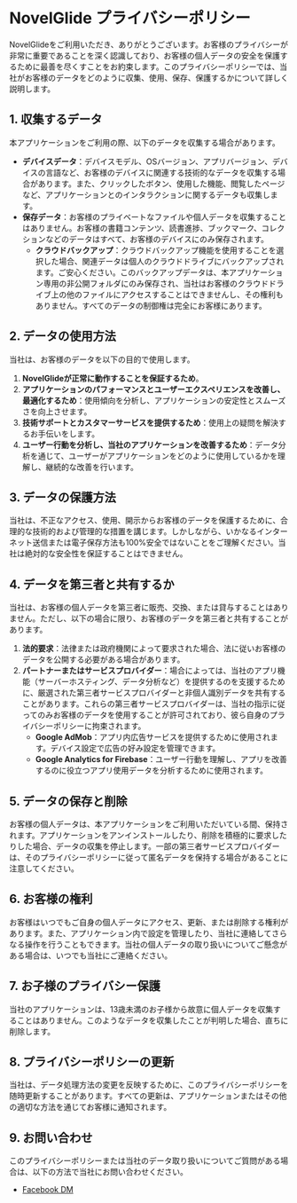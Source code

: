 # NovelGlide プライバシーポリシー

NovelGlideをご利用いただき、ありがとうございます。お客様のプライバシーが非常に重要であることを深く認識しており、お客様の個人データの安全を保護するために最善を尽くすことをお約束します。このプライバシーポリシーでは、当社がお客様のデータをどのように収集、使用、保存、保護するかについて詳しく説明します。

## 1. 収集するデータ

本アプリケーションをご利用の際、以下のデータを収集する場合があります。

- **デバイスデータ**：デバイスモデル、OSバージョン、アプリバージョン、デバイスの言語など、お客様のデバイスに関連する技術的なデータを収集する場合があります。また、クリックしたボタン、使用した機能、閲覧したページなど、アプリケーションとのインタラクションに関するデータも収集します。
- **保存データ**：お客様のプライベートなファイルや個人データを収集することはありません。お客様の書籍コンテンツ、読書進捗、ブックマーク、コレクションなどのデータはすべて、お客様のデバイスにのみ保存されます。
   - **クラウドバックアップ**：クラウドバックアップ機能を使用することを選択した場合、関連データは個人のクラウドドライブにバックアップされます。ご安心ください。このバックアップデータは、本アプリケーション専用の非公開フォルダにのみ保存され、当社はお客様のクラウドドライブ上の他のファイルにアクセスすることはできませんし、その権利もありません。すべてのデータの制御権は完全にお客様にあります。

## 2. データの使用方法

当社は、お客様のデータを以下の目的で使用します。

1. **NovelGlideが正常に動作することを保証するため**。
2. **アプリケーションのパフォーマンスとユーザーエクスペリエンスを改善し、最適化するため**：使用傾向を分析し、アプリケーションの安定性とスムーズさを向上させます。
3. **技術サポートとカスタマーサービスを提供するため**：使用上の疑問を解決するお手伝いをします。
4. **ユーザー行動を分析し、当社のアプリケーションを改善するため**：データ分析を通じて、ユーザーがアプリケーションをどのように使用しているかを理解し、継続的な改善を行います。

## 3. データの保護方法

当社は、不正なアクセス、使用、開示からお客様のデータを保護するために、合理的な技術的および管理的な措置を講じます。しかしながら、いかなるインターネット送信または電子保存方法も100%安全ではないことをご理解ください。当社は絶対的な安全性を保証することはできません。

## 4. データを第三者と共有するか

当社は、お客様の個人データを第三者に販売、交換、または貸与することはありません。ただし、以下の場合に限り、お客様のデータを第三者と共有することがあります。

1. **法的要求**：法律または政府機関によって要求された場合、法に従いお客様のデータを公開する必要がある場合があります。
2. **パートナーまたはサービスプロバイダー**：場合によっては、当社のアプリ機能（サーバーホスティング、データ分析など）を提供するのを支援するために、厳選された第三者サービスプロバイダーと非個人識別データを共有することがあります。これらの第三者サービスプロバイダーは、当社の指示に従ってのみお客様のデータを使用することが許可されており、彼ら自身のプライバシーポリシーに拘束されます。
   - **Google AdMob**：アプリ内広告サービスを提供するために使用されます。デバイス設定で広告の好み設定を管理できます。
   - **Google Analytics for Firebase**：ユーザー行動を理解し、アプリを改善するのに役立つアプリ使用データを分析するために使用されます。

## 5. データの保存と削除

お客様の個人データは、本アプリケーションをご利用いただいている間、保持されます。アプリケーションをアンインストールしたり、削除を積極的に要求したりした場合、データの収集を停止します。一部の第三者サービスプロバイダーは、そのプライバシーポリシーに従って匿名データを保持する場合があることに注意してください。

## 6. お客様の権利

お客様はいつでもご自身の個人データにアクセス、更新、または削除する権利があります。また、アプリケーション内で設定を管理したり、当社に連絡してさらなる操作を行うこともできます。当社の個人データの取り扱いについてご懸念がある場合は、いつでも当社にご連絡ください。

## 7. お子様のプライバシー保護

当社のアプリケーションは、13歳未満のお子様から故意に個人データを収集することはありません。このようなデータを収集したことが判明した場合、直ちに削除します。

## 8. プライバシーポリシーの更新

当社は、データ処理方法の変更を反映するために、このプライバシーポリシーを随時更新することがあります。すべての更新は、アプリケーションまたはその他の適切な方法を通じてお客様に通知されます。

## 9. お問い合わせ

このプライバシーポリシーまたは当社のデータ取り扱いについてご質問がある場合は、以下の方法で当社にお問い合わせください。

- [Facebook DM](https://www.facebook.com/kai73002981)